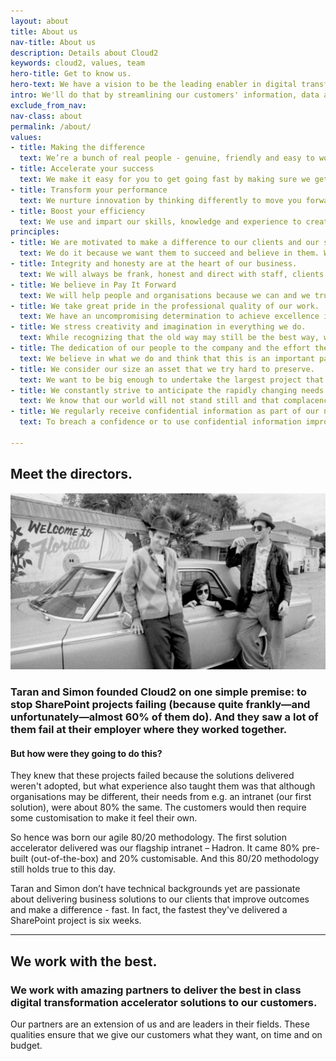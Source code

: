 ```yaml
---
layout: about
title: About us
nav-title: About us
description: Details about Cloud2
keywords: cloud2, values, team
hero-title: Get to know us.
hero-text: We have a vision to be the leading enabler in digital transformation. And we do that by creating solutions for the digital workplace that our customers want, need and can efficiently use to make their working lives easier; so everyone can perform better and achieve more.
intro: We'll do that by streamlining our customers' information, data and processes into one end-to-end digital workspace which accelerates our customers decision making, helping them achieve their efficiency targets and boosting their productivity. We couple our deep understanding of our customers' markets and a passion for their success, we get them going in weeks not years.
exclude_from_nav:
nav-class: about
permalink: /about/
values:
- title: Making the difference 
  text: We’re a bunch of real people - genuine, friendly and easy to work with - who help promote change to ensure you are successful; we solve problems so you perform better and achieve more.  And, we don’t let projects fail. 
- title: Accelerate your success
  text: We make it easy for you to get going fast by making sure we get things right first time.
- title: Transform your performance 
  text: We nurture innovation by thinking differently to move you forward in a way that revolutionises your performance. Through new ideas we create new ways of working, which inspire you to do better, solve issues faster and provide impactful solutions.  We transform the way you use information and data by making technology work.
- title: Boost your efficiency
  text: We use and impart our skills, knowledge and experience to create success for all. We deliver meaningful results to help you make the right decisions and drive positive change more effectively and quickly. We’re nimble and professional experts who make things easier for you in everything we do.
principles:
- title: We are motivated to make a difference to our clients and our sector 
  text: We do it because we want them to succeed and believe in them. We don’t allow projects to fail. 
- title: Integrity and honesty are at the heart of our business.
  text: We will always be frank, honest and direct with staff, clients and partners, and ourselves; even if it means turning work away. We want to enable our clients to be self-supporting rather than reliant on us - and come back to us because we help them rather than lock them in. 
- title: We believe in Pay It Forward
  text: We will help people and organisations because we can and we trust it will benefit us in due course. 
- title: We take great pride in the professional quality of our work.
  text: We have an uncompromising determination to achieve excellence in everything we undertake. Though we may be involved in a wide variety and heavy volume of activity, we would, if it came to a choice, rather be best than biggest. 
- title: We stress creativity and imagination in everything we do.
  text: While recognizing that the old way may still be the best way, we constantly strive to find a better solution to a client's problems. We pride ourselves on having pioneered many new and effective practices and techniques. 
- title: The dedication of our people to the company and the effort they give their jobs are greater than one finds in most other organisations. 
  text: We believe in what we do and think that this is an important part of our success. Individually, we own our problems and take responsibility for creating solutions. If we can fix it we will, seeking help where needed. 
- title: We consider our size an asset that we try hard to preserve.
  text: We want to be big enough to undertake the largest project that any of our clients could contemplate, yet small enough to maintain the loyalty, the intimacy and the agility we know is essential to doing what we do successfully.
- title: We constantly strive to anticipate the rapidly changing needs of our clients and to develop new services to meet those needs.
  text: We know that our world will not stand still and that complacency can lead to extinction.
- title: We regularly receive confidential information as part of our normal client relationships.
  text: To breach a confidence or to use confidential information improperly or carelessly would be unthinkable. 

---
```


## Meet the directors.

![temp](/images/cool-dudes.png "Taran and Simon")

### Taran and Simon founded Cloud2 on one simple premise: to stop SharePoint projects failing (because quite frankly—and unfortunately—almost 60% of them do). And they saw a lot of them fail at their employer where they worked together.

#### But how were they going to do this? 

They knew that these projects failed because the solutions delivered weren't adopted, but what experience also taught them was that although organisations may be different, their needs from e.g. an intranet (our first solution), were about 80% the same. The customers would then require some customisation to make it feel their own. 

So hence was born our agile 80/20 methodology. The first solution accelerator delivered was our flagship intranet – Hadron. It came 80% pre-built (out-of-the-box) and 20% customisable.  And this 80/20 methodology still holds true to this day. 

Taran and Simon don’t have technical backgrounds yet are passionate about delivering business solutions to our clients that improve outcomes and make a difference - fast. In fact, the fastest they've delivered a SharePoint project is six weeks.

---

## We work with the best.

### We work with amazing partners to deliver the best in class digital transformation accelerator solutions to our customers.

Our partners are an extension of us and are leaders in their fields. These qualities ensure that we give our customers what they want, on time and on budget.
